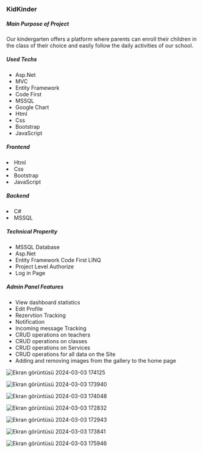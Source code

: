 <h3>KidKinder</h3>
<h5>Main Purpose of Project</h5>
<p>Our kindergarten offers a platform where parents can enroll their children in the class of their choice and easily follow the daily activities of our school.</p>
<h5>Used Techs</h5>
<ul>
  <li>Asp.Net</li>
  <li>MVC</li>
  <li>Entity Framework</li>
  <li>Code First</li>
  <li>MSSQL</li>
  <li>Google Chart</li>
  <li>Html</li>
  <li>Css</li>
  <li>Bootstrap</li>
  <li>JavaScript</li>
</ul>
<h5>Frontend</h5>
<li>Html</li>
<li>Css</li>
<li>Bootstrap</li>
<li>JavaScript</li>
<h5>Backend</h5>
<li>C#</li>
<li>MSSQL</li>
<h5>Technical Properity</h5>
<ul>
  <li>MSSQL Database</li>
  <li>Asp.Net</li>
  <li>Entity Framework Code First LINQ</li>
  <li>Project Level Authorize</li>
  <li>Log in Page</li>
</ul>
<h5>Admin Panel Features</h5>
<ul>
  <li>View dashboard statistics</li>
  <li>Edit Profile</li>
  <li>Rezervtion Tracking</li>
  <li>Notification</li>
  <li>Incoming message Tracking</li>
  <li>CRUD operations on teachers</li>
  <li>CRUD operations on classes</li>
  <li>CRUD operations on Services</li>
  <li>CRUD operations for all data on the Site</li>
  <li>Adding and removing images from the gallery to the home page</li>
</ul>

![Ekran görüntüsü 2024-03-03 174125](https://github.com/Faruk-Celik/KidKinderProject/assets/72822335/cd6d0d17-56fd-4921-b0c6-45757e410d9e)

![Ekran görüntüsü 2024-03-03 173940](https://github.com/Faruk-Celik/KidKinderProject/assets/72822335/7194b454-1fa6-47e9-9458-929a2d48b416)

![Ekran görüntüsü 2024-03-03 174048](https://github.com/Faruk-Celik/KidKinderProject/assets/72822335/e77e0f07-a2cb-47d7-bc92-d389302d6bac)

![Ekran görüntüsü 2024-03-03 172832](https://github.com/Faruk-Celik/KidKinderProject/assets/72822335/3c8660b9-7d8a-4f7f-a6e1-b248c30c6259)

![Ekran görüntüsü 2024-03-03 172943](https://github.com/Faruk-Celik/KidKinderProject/assets/72822335/1e409a3c-b825-417a-a2be-a7733d6a0926)

![Ekran görüntüsü 2024-03-03 173841](https://github.com/Faruk-Celik/KidKinderProject/assets/72822335/13b0cf50-6ef5-447d-9301-6a3f6c88eadd)

![Ekran görüntüsü 2024-03-03 175946](https://github.com/Faruk-Celik/KidKinderProject/assets/72822335/3e7e3f08-5bb7-4de6-bbd0-1151934ea62c)






